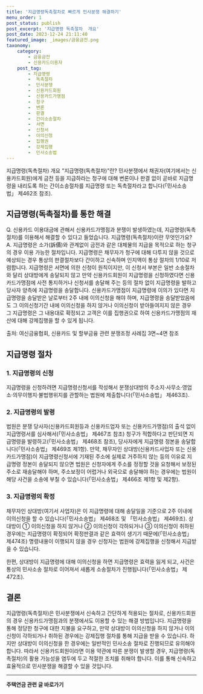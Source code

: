 ```yaml
---
title: '지급명령독촉절차로 빠르게 민사분쟁 해결하기'
menu_order: 1
post_status: publish
post_excerpt: '지급명령 독촉절차  개요'
post_date: 2023-12-24 21:11:40
featured_image: _images/금융금전.png
taxonomy:
    category:
        - 금융금전
        - 신용카드이용자
    post_tag:
        - 지급명령
        -  독촉절차
        -  민사분쟁
        -  신용카드회원
        -  신용카드가맹점
        -  청구
        -  변론
        -  판결
        -  간이소송절차
        -  서면
        -  신청서
        -  이의신청
        -  집행권
        -  강제집행
        -  민사소송법
---
```



지급명령(독촉절차) 개요
"지급명령(독촉절차)"란? 민사분쟁에서 채권자(여기에서는 신용카드회원)에게 금전 등을 지급하라는 청구에 대해 변론이나 판결 없이 곧바로 지급명령을 내리도록 하는 간이소송절차를 지급명령 또는 독촉절차라고 합니다(「민사소송법」 제462조 참조).

## 지급명령(독촉절차)를 통한 해결

Q. 신용카드 이용대금에 관해서 신용카드가맹점과 분쟁이 발생하였는데, 지급명령(독촉절차)를 이용해서 해결할 수 있다고 들었습니다. 지급명령(독촉절차)이란 무엇인가요?
A. 지급명령은 소가(訴價)와 관계없이 금전과 같은 대체물의 지급을 목적으로 하는 청구의 경우 이용 가능한 절차입니다. 지급명령은 채무자가 청구에 대해 다투지 않을 것으로 예상되는 경우 통상의 판결절차보다 간이하고 신속하며 인지액이 통상 절차의 1/10로 저렴합니다. 지급명령은 서면에 의한 신청이 원칙이지만, 이 신청서 부본은 일반 소송절차와 달리 상대방에게 송달되지 않고 만약 신용카드회원이 지급명령을 신청하였다면 신용카드가맹점에 사전 통지하거나 신청서를 송달해 주는 등의 절차 없이 지급명령을 발하고 당사자 양측에 지급명령을 송달합니다. 신용카드가맹점이 지급명령에 이의가 있다면 지급명령을 송달받은 날로부터 2주 내에 이의신청을 해야 하며, 지급명령을 송달받았음에도 그 이의신청기간 내에 이의신청을 하지 않거나 이의신청이 받아들여지지 않은 경우 그 지급명령은 그 내용대로 확정되고 고객은 이를 집행권으로 하여 신용카드가맹점의 재산에 대해 강제집행을 할 수 있게 됩니다. 

출처: 여신금융협회, 신용카드 및 할부금융 관련 분쟁조정 사례집 3면~4면 참조

## 지급명령 절차

### 1. 지급명령의 신청
지급명령을 신청하려면 지급명령신청서를 작성해서 분쟁상대방의 주소지·사무소·영업소·의무이행지·불법행위지를 관할하는 법원에 제출합니다(「민사소송법」 제463조).

### 2. 지급명령의 발령
법원은 분쟁 당사자(신용카드회원등과 신용카드업자 또는 신용카드가맹점)의 출석 없이 지급명령서를 심사해서(「민사소송법」 제467조 참조) 청구가 적합하다고 판단되면 지급명령을 발령하고(「민사소송법」 제468조 참조), 당사자에게 지급명령 정본을 송달합니다(「민사소송법」 제469조 제1항). 만약, 채무자인 상대방(신용카드사업자 또는 신용카드가맹점)이 지급명령신청서에 기재된 주소에 실제로 거주하지 않는 등의 이유로 지급명령 정본이 송달되지 않으면 법원은 신청자에게 주소를 정정할 것을 요청해서 보정된 주소로 재송달해야 하며, 주소보정이 어렵거나 외국으로 송달해야 하는 경우에는 법원이 해당 사건을 소송에 부칠 수 있습니다(「민사소송법」 제466조 제1항 및 제2항).

### 3. 지급명령의 확정
채무자인 상대방(여기서 사업자)은 이 지급명령에 대해 송달일을 기준으로 2주 이내에 이의신청을 할 수 있습니다(「민사소송법」 제468조 및 「민사소송법」 제469조). 상대방이 ① 이의신청을 하지 않거나 ② 이의신청이 각하되거나 ③ 이의신청이 취하된 경우에는 지급명령이 확정되어 확정판결과 같은 효력이 생기기 때문에(「민사소송법」 제474조) 명령내용이 이행되지 않을 경우 신청자는 법원에 강제집행을 신청해서 지급받을 수 있습니다. 

한편, 상대방이 지급명령에 대해 이의신청을 하면 지급명령은 효력을 잃게 되고, 사건은 통상의 민사소송 절차로 이어져서 새롭게 소송절차가 진행됩니다(「민사소송법」 제472조).

## 결론

지급명령(독촉절차)은 민사분쟁에서 신속하고 간단하게 적용되는 절차로, 신용카드회원의 경우 신용카드가맹점과의 분쟁에서도 이용할 수 있는 해결 방법입니다. 지급명령을 통해 정당한 청구에 대한 지불을 요구하고, 만약 상대방이 이의신청을 하지 않거나 이의신청이 각하되거나 취하된 경우에는 강제집행 절차를 통해 지급을 받을 수 있습니다. 하지만 상대방이 이의신청을 한 경우에는 일반적인 민사소송 절차로 진행되므로 유의해야 합니다. 따라서 신용카드회원이라면 이용 약관에 따른 분쟁이 발생할 경우, 지급명령(독촉절차)의 활용 가능성을 염두에 두고 적절한 조치를 취해야 합니다. 이를 통해 신속하고 효율적으로 민사분쟁을 해결할 수 있을 것입니다.
<!-- wp:separator -->
<hr class="wp-block-separator has-alpha-channel-opacity"/>
<!-- /wp:separator -->

<!-- wp:group {"backgroundColor":"base","layout":{"type":"constrained"}} -->
<div class="wp-block-group has-base-background-color has-background"><!-- wp:paragraph {"align":"center","fontSize":"medium"} -->
<p class="has-text-align-center has-large-font-size"><strong>주택연금 관련 글 바로가기</strong></p>
<!-- /wp:paragraph -->


<!-- wp:latest-posts
{"categories":[{"id":14528,"count":19,"description":"","link":"https://uknowlaw.com/category/%ec%a3%bc%ed%83%9d%ec%97%b0%ea%b8%88/","name":"주택연금","slug":"주택연금","taxonomy":"category","parent":0,"meta":[],"_links":{"self":[{"href":"https://uknowlaw.com/wp-json/wp/v2/categories/14528"}],"collection":[{"href":"https://uknowlaw.com/wp-json/wp/v2/categories"}],"about":[{"href":"https://uknowlaw.com/wp-json/wp/v2/taxonomies/category"}],"wp:post_type":[{"href":"https://uknowlaw.com/wp-json/wp/v2/posts?categories=14528"}],"curies":[{"name":"wp","href":"https://api.w.org/{rel}","templated":true}]}}],"postsToShow":100,"excerptLength":28,"postLayout":"grid","columns":2,"featuredImageAlign":"left","featuredImageSizeSlug":"large","fontSize":"small"} /--></div>
<!-- /wp:group -->